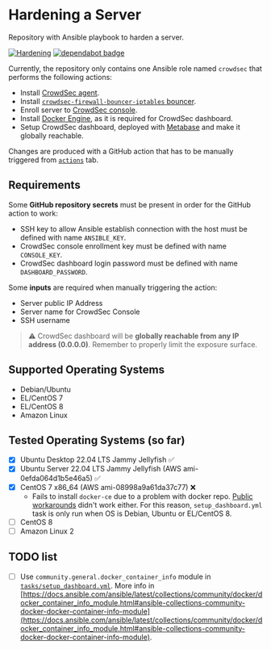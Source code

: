 # Hardening a Server
Repository with Ansible playbook to harden a server.

[![Hardening](https://github.com/Kaputt4/hardening_server/actions/workflows/hardening.yml/badge.svg)](https://github.com/Kaputt4/hardening_server/actions/workflows/hardening.yml) [![dependabot badge](https://badgen.net/github/dependabot/Kaputt4/hardening_server?icon=dependabot)](https://github.com/Kaputt4/hardening_server/network/updates)

Currently, the repository only contains one Ansible role named `crowdsec` that performs the following actions:

- Install [CrowdSec agent](https://docs.docker.com/engine/install/).
- Install [`crowdsec-firewall-bouncer-iptables` bouncer](https://docs.crowdsec.net/docs/getting_started/install_crowdsec/#install-a-bouncer).
- Enroll server to [CrowdSec console](https://docs.crowdsec.net/docs/cscli/cscli_console_enroll/).
- Install [Docker Engine](https://docs.docker.com/engine/install/), as it is required for CrowdSec dashboard.
- Setup CrowdSec dashboard, deployed with [Metabase](https://www.metabase.com/) and make it globally reachable.

Changes are produced with a GitHub action that has to be manually triggered from [`actions`](https://github.com/Kaputt4/hardening_server/actions) tab.

## Requirements

Some __GitHub repository secrets__ must be present in order for the GitHub action to work:

- SSH key to allow Ansible establish connection with the host must be defined with name `ANSIBLE_KEY`.
- CrowdSec console enrollment key must be defined with name `CONSOLE_KEY`.
- CrowdSec dashboard login password must be defined with name `DASHBOARD_PASSWORD`.

Some __inputs__ are required when manually triggering the action:

- Server public IP Address
- Server name for CrowdSec Console
- SSH username

> :warning: CrowdSec dashboard will be __globally reachable from any IP address (0.0.0.0)__. Remember to properly limit the exposure surface.

## Supported Operating Systems

- Debian/Ubuntu
- EL/CentOS 7
- EL/CentOS 8
- Amazon Linux

## Tested Operating Systems (so far)

- [X] Ubuntu Desktop 22.04 LTS Jammy Jellyfish :white_check_mark:
- [X] Ubuntu Server 22.04 LTS Jammy Jellyfish (AWS ami-0efda064d1b5e46a5) :white_check_mark:
- [X] CentOS 7 x86_64 (AWS ami-08998a9a61da37c77) :x: 
  - Fails to install `docker-ce` due to a problem with docker repo. [Public workarounds](https://forums.docker.com/t/docker-ce-stable-x86-64-repo-not-available-https-error-404-not-found-https-download-docker-com-linux-centos-7server-x86-64-stable-repodata-repomd-xml/98965) didn't work either. For this reason, `setup_dashboard.yml` task is only run when OS is Debian, Ubuntu or EL/CentOS 8.
- [ ] CentOS 8
- [ ] Amazon Linux 2

## TODO list

- [ ] Use `community.general.docker_container_info` module in [`tasks/setup_dashboard.yml`](ansible/roles/crowdsec/tasks/setup_dashboard.yml). More info in [https://docs.ansible.com/ansible/latest/collections/community/docker/docker_container_info_module.html#ansible-collections-community-docker-docker-container-info-module](https://docs.ansible.com/ansible/latest/collections/community/docker/docker_container_info_module.html#ansible-collections-community-docker-docker-container-info-module).
